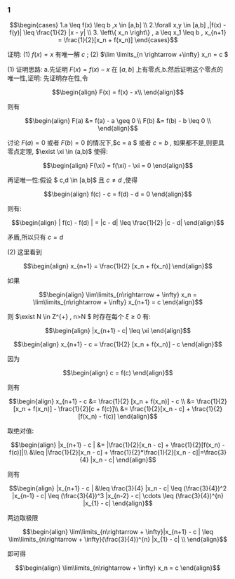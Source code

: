 
### 1

$$\begin{cases}
    1.a \leq f(x) \leq b ,x \in [a,b] \\
    2.\forall x,y \in [a,b] ,|f(x) - f(y)| \leq \frac{1}{2} |x - y| \\
    3. \left\{ x_n \right\} , a \leq x_1 \leq b , x_{n+1} = \frac{1}{2}[x_n + f(x_n)] 
\end{cases}$$

证明:
(1) $f(x) = x$ 有唯一解 $c$ ;
(2) $\lim \limits_{n \rightarrow +\infty} x_n = c $ 

(1) 证明思路:
a.先证明 $F(x) =  f(x) - x$ 在 $[a,b]$ 上有零点,b.然后证明这个零点的唯一性,证明:
先证明存在性,令 

$$\begin{align}
    F(x) = f(x) - x\\
\end{align}$$

则有

$$\begin{align}
    F(a) &= f(a) - a \geq 0 \\
    F(b) &= f(b) - b \leq 0 \\
\end{align}$$

讨论 $F(a) = 0$ 或者 $F(b) = 0$ 的情况下,$c = a $ 或者 $c = b$ , 如果都不是,则更具零点定理, $\exist \xi \in (a,b)$ 使得:

$$\begin{align}
    F(\xi) = f(\xi) - \xi = 0
\end{align}$$

再证唯一性:假设 $ c,d \in [a,b]$ 且 $c\not ={d}$ ,使得

$$\begin{align}
    f(c) - c  = f(d) - d = 0
\end{align}$$

则有:

$$\begin{align} 
   | f(c) - f(d) | = |c - d| \leq \frac{1}{2} |c - d| 
\end{align}$$

矛盾,所以只有 $c=d$

(2) 这里看到

$$\begin{align}
    x_{n+1} = \frac{1}{2} [x_n + f(x_n)]
\end{align}$$

如果

$$\begin{align}
    \lim\limits_{n\rightarrow + \infty} x_n = \lim\limits_{n\rightarrow + \infty} x_{n+1} = c
\end{align}$$

则 $\exist N \in Z^{+} , n>N $ 时存在每个 $\xi \geq 0$ 有: 

$$\begin{align}
    |x_{n+1} - c| \leq \xi
\end{align}$$


$$\begin{align}
    x_{n+1} - c = \frac{1}{2} [x_n + f(x_n)] - c
\end{align}$$

因为

$$\begin{align}
    c = f(c)
\end{align}$$

则有

$$\begin{align}
    x_{n+1} - c &= \frac{1}{2} [x_n + f(x_n)] - c \\
    &= \frac{1}{2} [x_n + f(x_n)] - \frac{1}{2}[c + f(c)]\\
    &= \frac{1}{2}[x_n - c] + \frac{1}{2}[f(x_n) - f(c)]
\end{align}$$

取绝对值:

$$\begin{align}
    |x_{n+1} - c |
    &= |\frac{1}{2}[x_n - c] + \frac{1}{2}[f(x_n) - f(c)]|\\ &\leq |\frac{1}{2}[x_n - c] + \frac{1}{2}*\frac{1}{2}[x_n - c]|=\frac{3}{4} |x_n - c|
\end{align}$$

则有

$$\begin{align}
    |x_{n+1} - c | &\leq \frac{3}{4} |x_n - c| \leq (\frac{3}{4})^2 |x_{n-1} - c| \leq (\frac{3}{4})^3 |x_{n-2} - c| \cdots \leq (\frac{3}{4})^{n} |x_{1} - c|  
\end{align}$$

两边取极限

$$\begin{align}
    \lim\limits_{n\rightarrow + \infty}|x_{n+1} - c | \leq \lim\limits_{n\rightarrow + \infty}(\frac{3}{4})^{n} |x_{1} - c|  \\
\end{align}$$

即可得 

$$\begin{align}
    \lim\limits_{n\rightarrow + \infty} x_n = c
\end{align}$$
